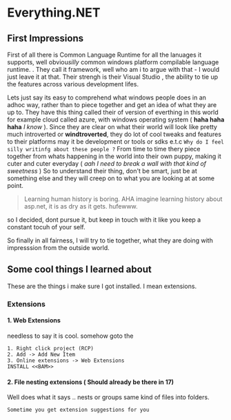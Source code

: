 # Everything.NET

## First Impressions

First of all there is Common Language Runtime for all the lanuages it supports, well obviou*silly* common windows platform compilable language runtime. . They call it framework, well who am i to argue with that - I would just leave it at that. Their strengh is their Visual Studio , the ability to tie up the features across various development lifes.

Lets just say its easy to comprehend what windows people does in an adhoc way, rather than to piece together and get an idea of what they are up to.  They have this thing called their of version of everthing in this world for example cloud called azure, with windows operating  system ( **haha haha haha** *I know* ). Since they are clear on what their world will look like pretty much introverted or **windtroverted**, they do lot of cool tweaks and features to their platforms may it be development or tools or sdks e.t.c  `Why do I feel silly writinfg about these people ?` From time to time thery piece together from whats happening in the world into their own puppy, making it cuter and cuter everyday ( *aah I need  to break a wall with that kind of sweetness* ) So to understand their thing, don't be smart, just be at something else and they will creep on to what you are looking at at some point.



> Learning human history is boring. AHA imagine learning history about asp.net, it is as dry as it gets. hufewww.

so I decided, dont pursue it, but keep in touch with it like you keep a constant tocuh of your self.

So finally in all fairness, I will try to tie together, what they are doing with impresssion from the outside world.

## Some cool things I learned about

These are the things i make sure I got installed. I mean extensions.

### Extensions

#### 1. Web Extensions

needless to say it is cool. somehow goto the 
```
1. Right click project (RCP)
2. Add -> Add New Item
3. Online extensions -> Web Extensions
INSTALL <<BAM>>
```

#### 2. File nesting extensions ( Should already be there in 17)

Well does what it says .. nests or groups same kind of files into folders.

```
Sometime you get extension suggestions for you
```

